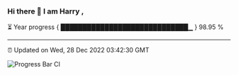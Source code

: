 ### Hi there 👋 I am Harry , 

⏳ Year progress { █████████████████████████████▁ } 98.95 %

---

⏰ Updated on Wed, 28 Dec 2022 03:42:30 GMT

![Progress Bar CI](https://github.com/duykhang68/duykhang68/workflows/Progress%20Bar%20CI/badge.svg)
